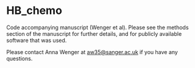 # HB_chemo

Code accompanying manuscript (Wenger et al). Please see the methods section of the manuscript for further details, and for publicly available software that was used.

Please contact Anna Wenger at aw35@sanger.ac.uk if you have any questions.
